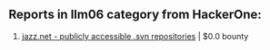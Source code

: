 ## Reports in llm06 category from HackerOne:
1. [jazz.net - publicly accessible .svn repositories](https://hackerone.com/reports/2398335) | $0.0 bounty